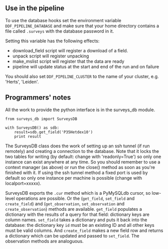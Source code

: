 Use in the pipeline
-------------------

To use the database hooks set the environment variable `DDF_PIPELINE_DATABASE` and make sure that
your home directory contains a file called `.surveys` with the database password in it.

Setting this variable has the following effects:

* download_field script will register a download of a field.
* unpack script will register unpacking
* make_mslist script will register that the data are ready
* pipeline will update status at the start and end of the run and on failure

You should also set `DDF_PIPELINE_CLUSTER` to the name of your cluster, e.g. 'Herts', 'Leiden'.

Programmers' notes
------------------

All the work to provide the python interface is in the surveys_db module.

```
from surveys_db import SurveysDB

with SurveysDB() as sdb:
    result=sdb.get_field('P35Hetdex10')
    print result
```

The SurveysDB class does the work of setting up an ssh tunnel (if run
remotely) and creating a connection to the database. Note that it
locks the two tables for writing (by default: change with
'readonly=True') so only one instance can exist anywhere at any
time. So you should remember to use a context manager (as above) or
run the close() method as soon as you're finished with it.  If using
the ssh tunnel method a fixed port is used by default so only one
instance per machine is possible (change with localport=xxxxx).

SurveysDB exports the `.cur` method which is a PyMySQLdb cursor, so
low-level operations are possible. Or the (`get_field`, `set_field`
and `create_field`) and (`get_observation`, `set_observation` and
`create_observation`) methods are available. `get_field` populates a
dictionary with the results of a query for that field: dictionary keys
are column names. `set_field` takes a dictionary and puts it back into
the database: the dictionary key `id` must be an existing ID and all
other keys must be valid columns. And `create_field` makes a new field
row and returns a dictionary which can be updated and passed to
`set_field`. The observation methods are analoguous.

